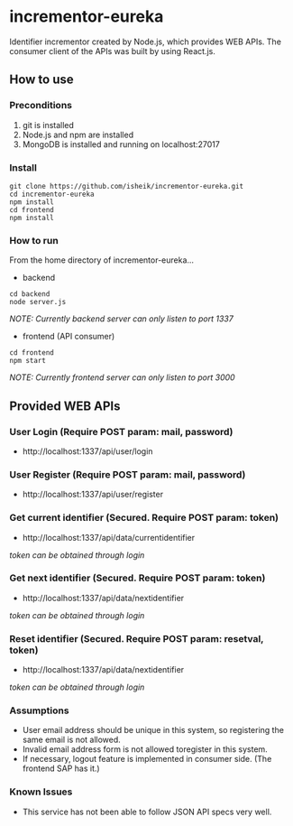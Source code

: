 # incrementor-eureka
Identifier incrementor created by Node.js, which provides WEB APIs.
The consumer client of the APIs was built by using React.js.

## How to use
### Preconditions
1. git is installed
2. Node.js and npm are installed
3. MongoDB is installed and running on localhost:27017

### Install
```
git clone https://github.com/isheik/incrementor-eureka.git
cd incrementor-eureka
npm install
cd frontend
npm install
```

### How to run
From the home directory of incrementor-eureka...

* backend
```
cd backend
node server.js
```
*NOTE: Currently backend server can only listen to port 1337*


* frontend (API consumer)
```
cd frontend
npm start
```
*NOTE: Currently frontend server can only listen to port 3000*

## Provided WEB APIs
### User Login (Require POST param: mail, password)
* http://localhost:1337/api/user/login

### User Register (Require POST param: mail, password)
* http://localhost:1337/api/user/register

### Get current identifier (Secured. Require POST param: token)
* http://localhost:1337/api/data/currentidentifier

*token can be obtained through login*

### Get next identifier (Secured. Require POST param: token)
* http://localhost:1337/api/data/nextidentifier

*token can be obtained through login*

### Reset identifier (Secured. Require POST param: resetval, token)
* http://localhost:1337/api/data/nextidentifier

*token can be obtained through login*

### Assumptions
* User email address should be unique in this system, so registering the same email is not allowed.
* Invalid email address form is not allowed toregister in this system.
* If necessary, logout feature is implemented in consumer side. (The frontend SAP has it.)

### Known Issues
* This service has not been able to follow JSON API specs very well.
